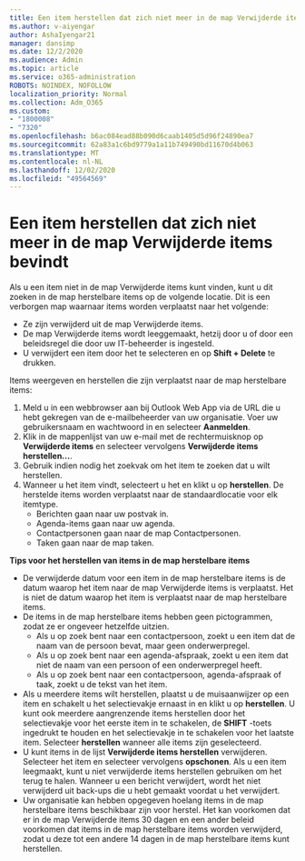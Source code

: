 ```yaml
---
title: Een item herstellen dat zich niet meer in de map Verwijderde items bevindt
ms.author: v-aiyengar
author: AshaIyengar21
manager: dansimp
ms.date: 12/2/2020
ms.audience: Admin
ms.topic: article
ms.service: o365-administration
ROBOTS: NOINDEX, NOFOLLOW
localization_priority: Normal
ms.collection: Adm_O365
ms.custom:
- "1800008"
- "7320"
ms.openlocfilehash: b6ac084ead88b090d6caab1405d5d96f24890ea7
ms.sourcegitcommit: 62a83a1c6bd9779a1a11b749490bd11670d4b063
ms.translationtype: MT
ms.contentlocale: nl-NL
ms.lasthandoff: 12/02/2020
ms.locfileid: "49564569"
---
```

# <a name="recover-an-item-thats-no-longer-in-your-deleted-items-folder"></a>Een item herstellen dat zich niet meer in de map Verwijderde items bevindt

Als u een item niet in de map Verwijderde items kunt vinden, kunt u dit zoeken in de map herstelbare items op de volgende locatie. Dit is een verborgen map waarnaar items worden verplaatst naar het volgende:
- Ze zijn verwijderd uit de map Verwijderde items.
- De map Verwijderde items wordt leeggemaakt, hetzij door u of door een beleidsregel die door uw IT-beheerder is ingesteld.
- U verwijdert een item door het te selecteren en op **Shift + Delete** te drukken.

Items weergeven en herstellen die zijn verplaatst naar de map herstelbare items:
1. Meld u in een webbrowser aan bij Outlook Web App via de URL die u hebt gekregen van de e-mailbeheerder van uw organisatie. Voer uw gebruikersnaam en wachtwoord in en selecteer **Aanmelden**.
1. Klik in de mappenlijst van uw e-mail met de rechtermuisknop op **Verwijderde items** en selecteer vervolgens **Verwijderde items herstellen...**.
1. Gebruik indien nodig het zoekvak om het item te zoeken dat u wilt herstellen.
1. Wanneer u het item vindt, selecteert u het en klikt u op **herstellen**.
   De herstelde items worden verplaatst naar de standaardlocatie voor elk itemtype.
    - Berichten gaan naar uw postvak in.
    - Agenda-items gaan naar uw agenda.
    - Contactpersonen gaan naar de map Contactpersonen.
    - Taken gaan naar de map taken.

**Tips voor het herstellen van items in de map herstelbare items**

- De verwijderde datum voor een item in de map herstelbare items is de datum waarop het item naar de map Verwijderde items is verplaatst. Het is niet de datum waarop het item is verplaatst naar de map herstelbare items.
- De items in de map herstelbare items hebben geen pictogrammen, zodat ze er ongeveer hetzelfde uitzien.
    - Als u op zoek bent naar een contactpersoon, zoekt u een item dat de naam van de persoon bevat, maar geen onderwerpregel.
    - Als u op zoek bent naar een agenda-afspraak, zoekt u een item dat niet de naam van een persoon of een onderwerpregel heeft.
    - Als u op zoek bent naar een contactpersoon, agenda-afspraak of taak, zoekt u de tekst van het item.
- Als u meerdere items wilt herstellen, plaatst u de muisaanwijzer op een item en schakelt u het selectievakje ernaast in en klikt u op **herstellen**. U kunt ook meerdere aangrenzende items herstellen door het selectievakje voor het eerste item in te schakelen, de **SHIFT** -toets ingedrukt te houden en het selectievakje in te schakelen voor het laatste item. Selecteer **herstellen** wanneer alle items zijn geselecteerd.
- U kunt items in de lijst **Verwijderde items herstellen** verwijderen. Selecteer het item en selecteer vervolgens **opschonen**. Als u een item leegmaakt, kunt u niet verwijderde items herstellen gebruiken om het terug te halen. Wanneer u een bericht verwijdert, wordt het niet verwijderd uit back-ups die u hebt gemaakt voordat u het verwijdert.
- Uw organisatie kan hebben opgegeven hoelang items in de map herstelbare items beschikbaar zijn voor herstel. Het kan voorkomen dat er in de map Verwijderde items 30 dagen en een ander beleid voorkomen dat items in de map herstelbare items worden verwijderd, zodat u deze tot een andere 14 dagen in de map herstelbare items kunt herstellen.
